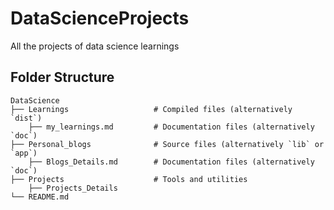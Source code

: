 # DataScienceProjects
All the projects of data science learnings

## Folder Structure
    DataScience
    ├── Learnings                   # Compiled files (alternatively `dist`)
        ├── my_learnings.md         # Documentation files (alternatively `doc`)
    ├── Personal_blogs              # Source files (alternatively `lib` or `app`)
        ├── Blogs_Details.md        # Documentation files (alternatively `doc`)
    ├── Projects                    # Tools and utilities
        ├── Projects_Details
    └── README.md
